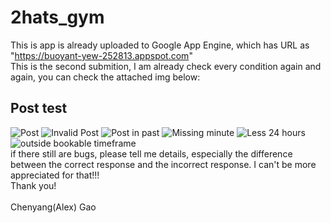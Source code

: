 # 2hats_gym
This is app is already uploaded to Google App Engine, which has URL as "https://buoyant-yew-252813.appspot.com"
<br/> 
This is the second submition, I am already check every condition again and again, you can check the attached img below:

## Post test

![Post]('https://github.com/AlexGao5417/2hats_gym/blob/master/testImg/1.png?raw=true')
![Invalid Post]("https://github.com/AlexGao5417/2hats_gym/blob/master/testImg/2.png?raw=true")
![Post in past]("https://github.com/AlexGao5417/2hats_gym/blob/master/testImg/3.png?raw=true")
![Missing minute]("https://github.com/AlexGao5417/2hats_gym/blob/master/testImg/4.png?raw=true")
![Less 24 hours]("https://github.com/AlexGao5417/2hats_gym/blob/master/testImg/5.png?raw=true")
![outside bookable timeframe]("https://github.com/AlexGao5417/2hats_gym/blob/master/testImg/6.png?raw=true")
<br/>
if there still are bugs, please tell me details, especially the difference between the correct response and the incorrect response. I can't be more appreciated for that!!! 
<br/> Thank you!
<br/>
<br/>
Chenyang(Alex) Gao
